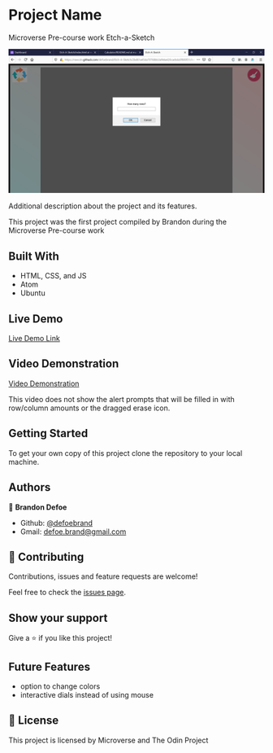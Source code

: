 # Project Name

Microverse Pre-course work Etch-a-Sketch

![screenshot](images/screenshot.png)

Additional description about the project and its features.

This project was the first project compiled by Brandon during the Microverse Pre-course work

## Built With

- HTML, CSS, and JS
- Atom
- Ubuntu

## Live Demo

[Live Demo Link](https://rawcdn.githack.com/defoebrand/Etch-A-Sketch/2bd61a45da70768bb3af44a420caebda5f800f31/index.html)

## Video Demonstration
[Video Demonstration](https://www.loom.com/share/e9c96d17c5e5416db627ce4d8c4578f6)

This video does not show the alert prompts that will be filled in with row/column amounts or the dragged erase icon.

## Getting Started

To get your own copy of this project clone the repository to your local machine.


## Authors

👤 **Brandon Defoe**

- Github: [@defoebrand](https://github.com/defoebrand)
- Gmail: defoe.brand@gmail.com

## 🤝 Contributing

Contributions, issues and feature requests are welcome!

Feel free to check the [issues page](issues/).

## Show your support

Give a ⭐️ if you like this project!

## Future Features
- option to change colors
- interactive dials instead of using mouse

## 📝 License

This project is licensed by Microverse and The Odin Project
